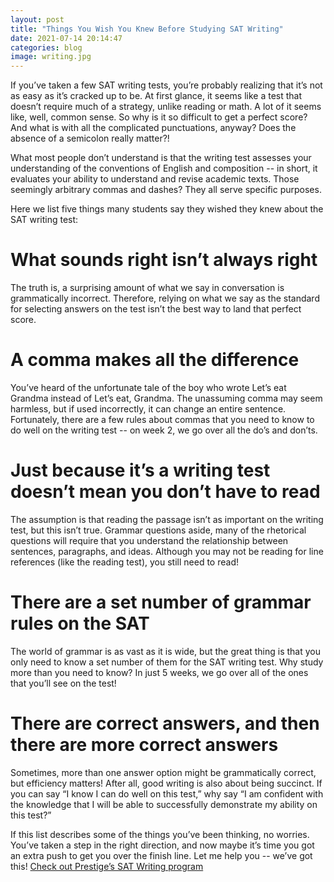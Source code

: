 ```yaml
---
layout: post
title: "Things You Wish You Knew Before Studying SAT Writing"
date: 2021-07-14 20:14:47
categories: blog
image: writing.jpg
---
```


If you’ve taken a few SAT writing tests, you’re probably realizing that it’s not as easy as it’s cracked up to be. At first glance, it seems like a test that doesn’t require much of a strategy, unlike reading or math. A lot of it seems like, well, common sense. So why is it so difficult to get a perfect score? And what is with all the complicated punctuations, anyway? Does the absence of a semicolon really matter?!

What most people don’t understand is that the writing test assesses your understanding of the conventions of English and composition -- in short, it evaluates your ability to understand and revise academic texts. Those seemingly arbitrary commas and dashes? They all serve specific purposes.

Here we list five things many students say they wished they knew about the SAT writing test:

# What sounds right isn’t always right

The truth is, a surprising amount of what we say in conversation is grammatically incorrect. Therefore, relying on what we say as the standard for selecting answers on the test isn’t the best way to land that perfect score.

# A comma makes all the difference

You’ve heard of the unfortunate tale of the boy who wrote Let’s eat Grandma instead of Let’s eat, Grandma. The unassuming comma may seem harmless, but if used incorrectly, it can change an entire sentence. Fortunately, there are a few rules about commas that you need to know to do well on the writing test -- on week 2, we go over all the do’s and don’ts.

# Just because it’s a writing test doesn’t mean you don’t have to read

The assumption is that reading the passage isn’t as important on the writing test, but this isn’t true. Grammar questions aside, many of the rhetorical questions will require that you understand the relationship between sentences, paragraphs, and ideas. Although you may not be reading for line references (like the reading test), you still need to read!

# There are a set number of grammar rules on the SAT

The world of grammar is as vast as it is wide, but the great thing is that you only need to know a set number of them for the SAT writing test. Why study more than you need to know? In just 5 weeks, we go over all of the ones that you’ll see on the test!

# There are correct answers, and then there are more correct answers

Sometimes, more than one answer option might be grammatically correct, but efficiency matters! After all, good writing is also about being succinct. If you can say “I know I can do well on this test,” why say “I am confident with the knowledge that I will be able to successfully demonstrate my ability on this test?”

If this list describes some of the things you’ve been thinking, no worries. You’ve taken a step in the right direction, and now maybe it’s time you got an extra push to get you over the finish line. Let me help you -- we’ve got this!
[Check out Prestige’s SAT Writing program](https://staging1.prestigei.com/course/1)

